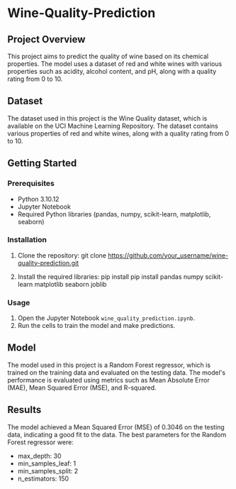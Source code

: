 # Wine-Quality-Prediction

## Project Overview

This project aims to predict the quality of wine based on its chemical properties. The model uses a dataset of red and white wines with various properties such as acidity, alcohol content, and pH, along with a quality rating from 0 to 10.

## Dataset

The dataset used in this project is the Wine Quality dataset, which is available on the UCI Machine Learning Repository. The dataset contains various properties of red and white wines, along with a quality rating from 0 to 10.

## Getting Started

### Prerequisites

- Python 3.10.12
- Jupyter Notebook
- Required Python libraries (pandas, numpy, scikit-learn, matplotlib, seaborn)

### Installation

1. Clone the repository: git clone https://github.com/your_username/wine-quality-prediction.git

2. Install the required libraries: pip install pip install pandas numpy scikit-learn matplotlib seaborn joblib


### Usage

1. Open the Jupyter Notebook `wine_quality_prediction.ipynb`.
2. Run the cells to train the model and make predictions.

## Model

The model used in this project is a Random Forest regressor, which is trained on the training data and evaluated on the testing data. The model's performance is evaluated using metrics such as Mean Absolute Error (MAE), Mean Squared Error (MSE), and R-squared.

## Results

The model achieved a Mean Squared Error (MSE) of 0.3046 on the testing data, indicating a good fit to the data. The best parameters for the Random Forest regressor were:

- max_depth: 30
- min_samples_leaf: 1
- min_samples_split: 2
- n_estimators: 150
